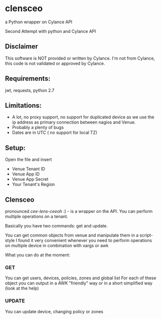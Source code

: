 # clensceo
a Python wrapper on Cylance API

Second Attempt with python and Cylance API

## Disclaimer

This software is NOT provided or written by Cylance.
I'm not from Cylance, this code is not validated or approved by Cylance.

## Requirements:

jwt, requests, python 2.7

## Limitations:

- A lot, no proxy support, no support for duplicated device as we use the ip address as primary connection between nagios and Venue.
- Probably a plenty of bugs
- Dates are in UTC ( no support for local TZ)

## Setup:
Open the file and insert
- Venue Tenant ID
- Venue App ID
- Venue App Secret
- Your Tenant's Region

## Clensceo
pronounced *cee-lens-ceeoh* :) - is a wrapper on the API. You can perform multiple operations on a tenant.

Basically you have two commands: get and update.

You can get common objects from venue and manipulate them in a script-style
I found it very convenient whenever you need to perform operations on multiple device in combination with xargs or awk

What you can do at the moment:

### GET
You can get users, devices, policies, zones and global list
For each of these object you can output in a AWK "friendly" way or in a short simplified way (look at the help)
### UPDATE
You can update device, changing policy or zones
